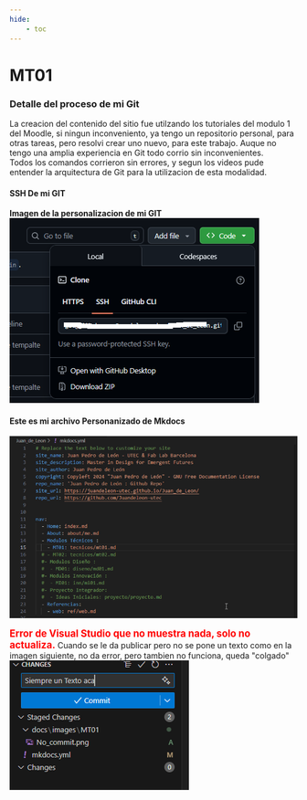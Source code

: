 ```yaml
---
hide:
    - toc
---
```


# MT01
### Detalle del proceso de mi Git
La creacion del contenido del sitio fue utilzando los tutoriales del modulo 1 del Moodle, si ningun inconveniento, ya tengo un repositorio personal, para otras tareas, pero resolvi crear uno nuevo, para este trabajo. Auque no tengo una amplia experiencia en Git todo corrio sin inconvenientes.<br>
Todos los comandos corrieron sin errores,  y segun los videos pude entender la arquitectura de Git para la utilizacion de esta modalidad.<br>
#### SSH De mi GIT
**Imagen de la personalizacion de mi GIT**
![](../images/MT01/ssh_git.png)

#### Este es mi archivo Personanizado de Mkdocs
![](../images/MT01/mi_mkdocs.yml.png)

<span style="color: red; font-weight: bold; font-size: larger;">Error de Visual Studio que no muestra nada, solo no actualiza.</span>
Cuando se le da publicar pero no se pone un texto como en la imagen siguiente, no da error, pero tambien no funciona, queda "colgado" <br>
![](../images/MT01/No_commit_2.png)
